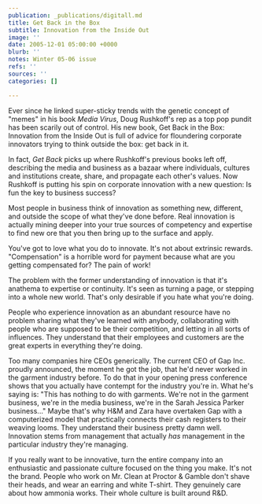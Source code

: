 ```yaml
---
publication: _publications/digitall.md
title: Get Back in the Box
subtitle: Innovation from the Inside Out
image: ''
date: 2005-12-01 05:00:00 +0000
blurb: ''
notes: Winter 05-06 issue
refs: ''
sources: ''
categories: []

---
```

Ever since he linked super-sticky trends with the genetic concept of "memes" in his book _Media Virus_, Doug Rushkoff's rep as a top pop pundit has been scarily out of control. His new book, Get Back in the Box: Innovation from the Inside Out is full of advice for floundering corporate innovators trying to think outside the box: get back in it.

In fact, _Get Back_ picks up where Rushkoff's previous books left off, describing the media and business as a bazaar where individuals, cultures and institutions create, share, and propagate each other's values. Now Rushkoff is putting his spin on corporate innovation with a new question: Is fun the key to business success?

Most people in business think of innovation as something new, different, and outside the scope of what they've done before. Real innovation is actually mining deeper into your true sources of competency and expertise to find new ore that you then bring up to the surface and apply.

You've got to love what you do to innovate. It's not about extrinsic rewards. "Compensation" is a horrible word for payment because what are you getting compensated for? The pain of work!

The problem with the former understanding of innovation is that it's anathema to expertise or continuity. It's seen as turning a page, or stepping into a whole new world. That's only desirable if you hate what you're doing.

People who experience innovation as an abundant resource have no problem sharing what they've learned with anybody, collaborating with people who are supposed to be their competition, and letting in all sorts of influences. They understand that their employees and customers are the great experts in everything they're doing.

Too many companies hire CEOs generically. The current CEO of Gap Inc. proudly announced, the moment he got the job, that he'd never worked in the garment industry before. To do that in your opening press conference shows that you actually have contempt for the industry you're in. What he's saying is: "This has nothing to do with garments. We're not in the garment business, we're in the media business, we're in the Sarah Jessica Parker business..." Maybe that's why H&M and Zara have overtaken Gap with a computerized model that practically connects their cash registers to their weaving looms. They understand their business pretty damn well. Innovation stems from management that actually _has_ management in the particular industry they're managing.

If you really want to be innovative, turn the entire company into an enthusiastic and passionate culture focused on the thing you make. It's not the brand. People who work on Mr. Clean at Proctor & Gamble don't shave their heads, and wear an earring and white T-shirt. They genuinely care about how ammonia works. Their whole culture is built around R&D.